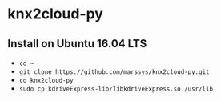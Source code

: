 # knx2cloud-py
## Install on Ubuntu 16.04 LTS
- `cd ~`
- `git clone https://github.com/marssys/knx2cloud-py.git`
- `cd knx2cloud-py`
- `sudo cp kdriveExpress-lib/libkdriveExpress.so /usr/lib`